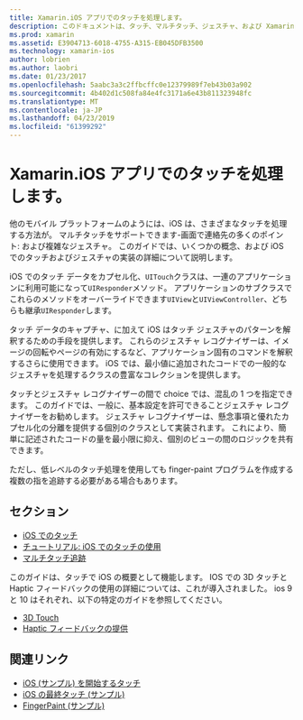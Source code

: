 ```yaml
---
title: Xamarin.iOS アプリでのタッチを処理します。
description: このドキュメントは、タッチ、マルチタッチ、ジェスチャ、および Xamarin.iOS アプリで 3D Touch を使用する方法を説明するガイドにリンクしています。
ms.prod: xamarin
ms.assetid: E3904713-6018-4755-A315-EB045DFB3500
ms.technology: xamarin-ios
author: lobrien
ms.author: laobri
ms.date: 01/23/2017
ms.openlocfilehash: 5aabc3a3c2ffbcffc0e12379989f7eb43b03a902
ms.sourcegitcommit: 4b402d1c508fa84e4fc3171a6e43b811323948fc
ms.translationtype: MT
ms.contentlocale: ja-JP
ms.lasthandoff: 04/23/2019
ms.locfileid: "61399292"
---
```

# <a name="handling-touch-in-xamarinios-apps"></a>Xamarin.iOS アプリでのタッチを処理します。

他のモバイル プラットフォームのようには、iOS は、さまざまなタッチを処理する方法が。 マルチタッチをサポートできます-画面で連絡先の多くのポイント: および複雑なジェスチャ。 このガイドでは、いくつかの概念、および iOS でのタッチおよびジェスチャの実装の詳細について説明します。

iOS でのタッチ データをカプセル化、`UITouch`クラスは、一連のアプリケーションに利用可能になって`UIResponder`メソッド。 アプリケーションのサブクラスでこれらのメソッドをオーバーライドできます`UIView`と`UIViewController`、どちらも継承`UIResponder`します。

タッチ データのキャプチャ、に加えて iOS はタッチ ジェスチャのパターンを解釈するための手段を提供します。 これらのジェスチャ レコグナイザーは、イメージの回転やページの有効にするなど、アプリケーション固有のコマンドを解釈するさらに使用できます。 iOS では、最小値に追加されたコードでの一般的なジェスチャを処理するクラスの豊富なコレクションを提供します。

タッチとジェスチャ レコグナイザーの間で choice では、混乱の 1 つを指定できます。 このガイドでは、一般に、基本設定を許可できることジェスチャ レコグナイザーをお勧めします。 ジェスチャ レコグナイザーは、懸念事項と優れたカプセル化の分離を提供する個別のクラスとして実装されます。 これにより、簡単に記述されたコードの量を最小限に抑え、個別のビューの間のロジックを共有できます。

ただし、低レベルのタッチ処理を使用しても finger-paint プログラムを作成する複数の指を追跡する必要がある場合もあります。

## <a name="sections"></a>セクション

-  [iOS でのタッチ](touch-in-ios.md)
-  [チュートリアル: iOS でのタッチの使用](ios-touch-walkthrough.md)
-  [マルチタッチ追跡](touch-tracking.md)

このガイドは、タッチで iOS の概要として機能します。 IOS での 3D タッチと Haptic フィードバックの使用の詳細については、これが導入されました。 ios 9 と 10 はそれぞれ、以下の特定のガイドを参照してください。

* [3D Touch](~/ios/platform/3d-touch.md)
* [Haptic フィードバックの提供](~/ios/user-interface/ios-ui/haptic-feedback.md)

## <a name="related-links"></a>関連リンク

- [iOS (サンプル) を開始するタッチ](https://developer.xamarin.com/samples/monotouch/ApplicationFundamentals/Touch_start)
- [iOS の最終タッチ (サンプル)](https://developer.xamarin.com/samples/monotouch/ApplicationFundamentals/Touch_final)
- [FingerPaint (サンプル)](https://developer.xamarin.com/samples/monotouch/ApplicationFundamentals/FingerPaint)
